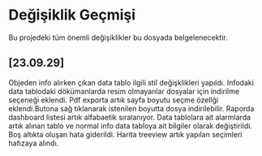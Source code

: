 # Değişiklik Geçmişi

Bu projedeki tüm önemli değişiklikler bu dosyada belgelenecektir.

## [23.09.29]

Objeden info alırken çıkan data tablo ilgili stil değişklikleri yapıldı.
Infodaki data tablodaki dökümanlarda resim olmayanlar dosyalar için indirilme seçeneği eklendi.
Pdf exporta artık sayfa boyutu seçme özellği eklendi.Butona sağ tıklanarak istenilen boyutta dosya indirilebilir.
Raporda dashboard listesi artık alfabaetik sıralanıyor.
Data tablolara ait alarmlarda artık alınan tablo ve normal info data tabloya ait bilgiler olarak değiştirildi.
Boş altıkta oluşan hata giderildi.
Harita treeview artık yapılan seçimleri hafızaya alındı.
